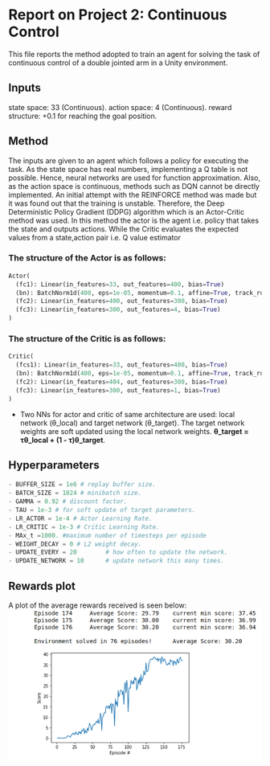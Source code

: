 # Report on Project 2: Continuous Control
This file reports the method adopted to train an agent for solving the task of continuous control of a double jointed arm in a Unity environment.

## Inputs
state space: 33 (Continuous).
action space: 4 (Continuous).
reward structure: +0.1 for reaching the goal position.


## Method
The inputs are given to an agent which follows a policy for executing the task.
As the state space has real numbers, implementing a Q table is not possible. Hence, neural networks are used for function approximation.
Also, as the action space is continuous, methods such as DQN cannot be directly implemented.
An initial attempt with the REINFORCE method was made but it was found out that the training is unstable.
Therefore, the Deep Deterministic Policy Gradient (DDPG) algorithm which is an Actor-Critic method was used.
In this method the actor is the agent i.e. policy that takes the state and outputs actions.
While the Critic evaluates the expected values from a state,action pair i.e. Q value estimator

### The structure of the Actor is as follows:

```python
Actor(
  (fc1): Linear(in_features=33, out_features=400, bias=True)
  (bn): BatchNorm1d(400, eps=1e-05, momentum=0.1, affine=True, track_running_stats=True)
  (fc2): Linear(in_features=400, out_features=300, bias=True)
  (fc3): Linear(in_features=300, out_features=4, bias=True)
)
```
### The structure of the Critic is as follows:

```python
Critic(
  (fcs1): Linear(in_features=33, out_features=400, bias=True)
  (bn): BatchNorm1d(400, eps=1e-05, momentum=0.1, affine=True, track_running_stats=True)
  (fc2): Linear(in_features=404, out_features=300, bias=True)
  (fc3): Linear(in_features=300, out_features=1, bias=True)
)
```
- Two NNs for actor and critic of same architecture are used: local network (θ_local) and target network (θ_target).
The target network weights are soft updated using the local network weights.
                    **θ_target = τθ_local + (1 - τ)θ_target**.
## Hyperparameters

```python
- BUFFER_SIZE = 1e6 # replay buffer size.
- BATCH_SIZE = 1024 # minibatch size.
- GAMMA = 0.92 # discount factor.
- TAU = 1e-3 # for soft update of target parameters.
- LR_ACTOR = 1e-4 # Actor Learning Rate.
- LR_CRITIC = 1e-3 # Critic Learning Rate.
- MAx_t =1000. #maximum number of timesteps per episode 
- WEIGHT_DECAY = 0 # L2 weight decay.
- UPDATE_EVERY = 20        # how often to update the network.
- UPDATE_NETWORK = 10      # update network this many times.
```
## Rewards plot
A plot of the average rewards received is seen below:
![scores_plot](https://github.com/mostafa-shaheen/Deep-RL-Nanodegree/blob/master/p2_continuous-control/score_plot.png)
